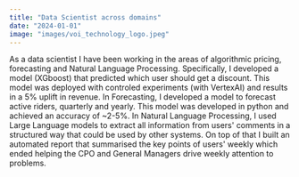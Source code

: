 ```yaml
---
title: "Data Scientist across domains"
date: "2024-01-01"
image: "images/voi_technology_logo.jpeg"
---
```


As a data scientist I have been working in the areas of algorithmic pricing, forecasting and Natural Language Processing.
Specifically, I developed a model (XGboost) that predicted which user should get a discount. This model was deployed with controled experiments (with VertexAI) and results in a 5% uplift in revenue. 
In Forecasting, I developed a model to forecast active riders, quarterly and yearly. This model was developed in python and achieved an accuracy of ~2-5%. 
In Natural Language Processing, I used Large Language models to extract all information from users' comments in a structured way that could be used by other systems. On top of that I built an automated report that summarised the key points of users' weekly which ended helping the CPO and General Managers drive weekly attention to problems. 